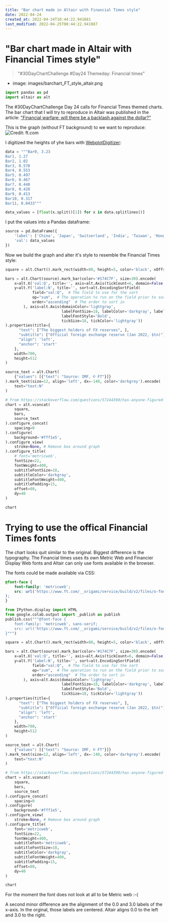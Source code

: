 ```yaml
---
title: "Bar chart made in Altair with Financial Times style"
date: 2022-04-24
created_at: 2022-04-24T10:44:22.941081
last_modified: 2022-04-25T08:44:22.941087
---
```


# "Bar chart made in Altair with Financial Times style"
> "#30DayChartChallenge #Day24 Themeday: Financial times"

- image: images/barchart_FT_style_altair.png


```python
import pandas as pd
import altair as alt
```

The #30DayChartChallenge Day 24 calls for Financial Times themed charts. The bar chart that I will try to reproduce in Altair was published in the article: ["Financial warfare: will there be a backlash against the dollar?"](https://www.ft.com/content/220db8f2-2980-410f-aab8-f471369ac3cf)

This is the graph (without FT background) to we want to reproduce:
![](https://www.ft.com/__origami/service/image/v2/images/raw/https%3A%2F%2Fd6c748xw2pzm8.cloudfront.net%2Fprod%2Ff4926320-b74a-11ec-ac86-5174c5daccd3-standard.png?dpr=1&fit=scale-down&quality=highest&source=next&width=700 "Credit: ft.com")

I digitized the heights of yhe bars with [WebplotDigitizer](https://apps.automeris.io/wpd/):


```python
data = """Bar0, 3.23
Bar1, 1.27
Bar2, 1.02
Bar3, 0.570
Bar4, 0.553
Bar5, 0.497
Bar6, 0.467
Bar7, 0.440
Bar8, 0.420
Bar9, 0.413
Bar10, 0.317
Bar11, 0.0433"""

data_values = [float(x.split()[1]) for x in data.splitlines()]
```

I put the values into a Pandas dataframe:


```python
source = pd.DataFrame({
    'label': ['China', 'Japan', 'Switserland', 'India', 'Taiwan', 'Hong Kong', 'Russia', 'South Korea', 'Saudi Arabia', 'Singapore', 'Eurozone', 'US'],
    'val': data_values
})
```

Now we build the graph and alter it's style to resemble the Financial Times style:


```python
square = alt.Chart().mark_rect(width=80, height=5, color='black', xOffset=-112, yOffset=10)

bars = alt.Chart(source).mark_bar(color='#174C7F', size=30).encode(
    x=alt.X('val:Q', title='', axis=alt.Axis(tickCount=6, domain=False, labelColor='darkgray'), scale=alt.Scale(domain=[0, 3.0])),
    y=alt.Y('label:N', title='', sort=alt.EncodingSortField(
            field="val:Q",  # The field to use for the sort
            op="sum",  # The operation to run on the field prior to sorting
            order="ascending"  # The order to sort in
        ), axis=alt.Axis(domainColor='lightgray',
                         labelFontSize=18, labelColor='darkgray', labelPadding=5,
                         labelFontStyle='Bold',
                         tickSize=18, tickColor='lightgray'))
).properties(title={
      "text": ["The biggest holders of FX reserves", ], 
      "subtitle": ["Official foreign exchange reserve (Jan 2022, $tn)"],
      "align": 'left',
      "anchor": 'start'
    },
    width=700,
    height=512
)

source_text = alt.Chart(
    {"values": [{"text": "Source: IMF, © FT"}]}
).mark_text(size=12, align='left', dx=-140, color='darkgrey').encode(
    text="text:N"
)

# from https://stackoverflow.com/questions/57244390/has-anyone-figured-out-a-workaround-to-add-a-subtitle-to-an-altair-generated-cha
chart = alt.vconcat(
    square,
    bars,
    source_text
).configure_concat(
    spacing=0
).configure(
    background='#fff1e5',
).configure_view(
    stroke=None, # Remove box around graph
).configure_title(
    # font='metricweb',
    fontSize=22,
    fontWeight=400,
    subtitleFontSize=18,
    subtitleColor='darkgray',
    subtitleFontWeight=400,
    subtitlePadding=15,
    offset=80,
    dy=40
)

chart
```





<div id="altair-viz-80793582b97e479ca5b66521e9670b81"></div>
<script type="text/javascript">
  var VEGA_DEBUG = (typeof VEGA_DEBUG == "undefined") ? {} : VEGA_DEBUG;
  (function(spec, embedOpt){
    let outputDiv = document.currentScript.previousElementSibling;
    if (outputDiv.id !== "altair-viz-80793582b97e479ca5b66521e9670b81") {
      outputDiv = document.getElementById("altair-viz-80793582b97e479ca5b66521e9670b81");
    }
    const paths = {
      "vega": "https://cdn.jsdelivr.net/npm//vega@5?noext",
      "vega-lib": "https://cdn.jsdelivr.net/npm//vega-lib?noext",
      "vega-lite": "https://cdn.jsdelivr.net/npm//vega-lite@4.17.0?noext",
      "vega-embed": "https://cdn.jsdelivr.net/npm//vega-embed@6?noext",
    };

    function maybeLoadScript(lib, version) {
      var key = `${lib.replace("-", "")}_version`;
      return (VEGA_DEBUG[key] == version) ?
        Promise.resolve(paths[lib]) :
        new Promise(function(resolve, reject) {
          var s = document.createElement('script');
          document.getElementsByTagName("head")[0].appendChild(s);
          s.async = true;
          s.onload = () => {
            VEGA_DEBUG[key] = version;
            return resolve(paths[lib]);
          };
          s.onerror = () => reject(`Error loading script: ${paths[lib]}`);
          s.src = paths[lib];
        });
    }

    function showError(err) {
      outputDiv.innerHTML = `<div class="error" style="color:red;">${err}</div>`;
      throw err;
    }

    function displayChart(vegaEmbed) {
      vegaEmbed(outputDiv, spec, embedOpt)
        .catch(err => showError(`Javascript Error: ${err.message}<br>This usually means there's a typo in your chart specification. See the javascript console for the full traceback.`));
    }

    if(typeof define === "function" && define.amd) {
      requirejs.config({paths});
      require(["vega-embed"], displayChart, err => showError(`Error loading script: ${err.message}`));
    } else {
      maybeLoadScript("vega", "5")
        .then(() => maybeLoadScript("vega-lite", "4.17.0"))
        .then(() => maybeLoadScript("vega-embed", "6"))
        .catch(showError)
        .then(() => displayChart(vegaEmbed));
    }
  })({"config": {"view": {"continuousWidth": 400, "continuousHeight": 300, "stroke": null}, "background": "#fff1e5", "title": {"dy": 40, "fontSize": 22, "fontWeight": 400, "offset": 80, "subtitleColor": "darkgray", "subtitleFontSize": 18, "subtitleFontWeight": 400, "subtitlePadding": 15}}, "vconcat": [{"data": {"name": "empty"}, "mark": {"type": "rect", "color": "black", "height": 5, "width": 80, "xOffset": -112, "yOffset": 10}}, {"data": {"name": "data-df71ec9f3957c236109e455bd72c3eb3"}, "mark": {"type": "bar", "color": "#174C7F", "size": 30}, "encoding": {"x": {"axis": {"domain": false, "labelColor": "darkgray", "tickCount": 6}, "field": "val", "scale": {"domain": [0, 3.0]}, "title": "", "type": "quantitative"}, "y": {"axis": {"domainColor": "lightgray", "labelColor": "darkgray", "labelFontSize": 18, "labelFontStyle": "Bold", "labelPadding": 5, "tickColor": "lightgray", "tickSize": 18}, "field": "label", "sort": {"field": "val:Q", "op": "sum", "order": "ascending"}, "title": "", "type": "nominal"}}, "height": 512, "title": {"text": ["The biggest holders of FX reserves"], "subtitle": ["Official foreign exchange reserve (Jan 2022, $tn)"], "align": "left", "anchor": "start"}, "width": 700}, {"data": {"name": "data-0a30ac8e3706e989ddfc777785723af1"}, "mark": {"type": "text", "align": "left", "color": "darkgrey", "dx": -140, "size": 12}, "encoding": {"text": {"field": "text", "type": "nominal"}}}], "$schema": "https://vega.github.io/schema/vega-lite/v4.17.0.json", "datasets": {"empty": [{}], "data-df71ec9f3957c236109e455bd72c3eb3": [{"label": "China", "val": 3.23}, {"label": "Japan", "val": 1.27}, {"label": "Switserland", "val": 1.02}, {"label": "India", "val": 0.57}, {"label": "Taiwan", "val": 0.553}, {"label": "Hong Kong", "val": 0.497}, {"label": "Russia", "val": 0.467}, {"label": "South Korea", "val": 0.44}, {"label": "Saudi Arabia", "val": 0.42}, {"label": "Singapore", "val": 0.413}, {"label": "Eurozone", "val": 0.317}, {"label": "US", "val": 0.0433}], "data-0a30ac8e3706e989ddfc777785723af1": [{"text": "Source: IMF, \u00a9 FT"}]}}, {"mode": "vega-lite"});
</script>



# Trying to use the offical Financial Times fonts

The chart looks quit similar to the original. Biggest difference is the typography. The Financial times uses its own Metric Web and Financier Display Web fonts and Altair can only use fonts available in the browser. 

The fonts could be made available via CSS:

```css
@font-face {
    font-family: 'metricweb';
    src: url('https://www.ft.com/__origami/service/build/v2/files/o-fonts-assets@1.5.0/MetricWeb-Regular.woff2''
);
}
```


```python
from IPython.display import HTML
from google.colab.output import _publish as publish
publish.css("""@font-face {
    font-family: 'metricweb', sans-serif;
    src: url('https://www.ft.com/__origami/service/build/v2/files/o-fonts-assets@1.5.0/MetricWeb-Regular.woff2') format('woff2');
}""")
```


<style>@font-face {
    font-family: 'metricweb', sans-serif;
    src: url('https://www.ft.com/__origami/service/build/v2/files/o-fonts-assets@1.5.0/MetricWeb-Regular.woff2') format('woff2');
}</style>



```python
square = alt.Chart().mark_rect(width=80, height=5, color='black', xOffset=-112, yOffset=10)

bars = alt.Chart(source).mark_bar(color='#174C7F', size=30).encode(
    x=alt.X('val:Q', title='', axis=alt.Axis(tickCount=6, domain=False), scale=alt.Scale(domain=[0, 3.0])),
    y=alt.Y('label:N', title='', sort=alt.EncodingSortField(
            field="val:Q",  # The field to use for the sort
            op="sum",  # The operation to run on the field prior to sorting
            order="ascending"  # The order to sort in
        ), axis=alt.Axis(domainColor='lightgray',
                         labelFontSize=18, labelColor='darkgray', labelPadding=5,
                         labelFontStyle='Bold',
                         tickSize=18, tickColor='lightgray'))
).properties(title={
      "text": ["The biggest holders of FX reserves", ], 
      "subtitle": ["Official foreign exchange reserve (Jan 2022, $tn)"],
      "align": 'left',
      "anchor": 'start'
    },
    width=700,
    height=512
)

source_text = alt.Chart(
    {"values": [{"text": "Source: IMF, © FT"}]}
).mark_text(size=12, align='left', dx=-140, color='darkgrey').encode(
    text="text:N"
)

# from https://stackoverflow.com/questions/57244390/has-anyone-figured-out-a-workaround-to-add-a-subtitle-to-an-altair-generated-cha
chart = alt.vconcat(
    square,
    bars,
    source_text
).configure_concat(
    spacing=0
).configure(
    background='#fff1e5',
).configure_view(
    stroke=None, # Remove box around graph
).configure_title(
    font='metricweb',
    fontSize=22,
    fontWeight=400,
    subtitleFont='metricweb',
    subtitleFontSize=18,
    subtitleColor='darkgray',
    subtitleFontWeight=400,
    subtitlePadding=15,
    offset=80,
    dy=40
)

chart
```





<div id="altair-viz-4e3b9cb8f81842a7953a6fb0fb834a7f"></div>
<script type="text/javascript">
  var VEGA_DEBUG = (typeof VEGA_DEBUG == "undefined") ? {} : VEGA_DEBUG;
  (function(spec, embedOpt){
    let outputDiv = document.currentScript.previousElementSibling;
    if (outputDiv.id !== "altair-viz-4e3b9cb8f81842a7953a6fb0fb834a7f") {
      outputDiv = document.getElementById("altair-viz-4e3b9cb8f81842a7953a6fb0fb834a7f");
    }
    const paths = {
      "vega": "https://cdn.jsdelivr.net/npm//vega@5?noext",
      "vega-lib": "https://cdn.jsdelivr.net/npm//vega-lib?noext",
      "vega-lite": "https://cdn.jsdelivr.net/npm//vega-lite@4.17.0?noext",
      "vega-embed": "https://cdn.jsdelivr.net/npm//vega-embed@6?noext",
    };

    function maybeLoadScript(lib, version) {
      var key = `${lib.replace("-", "")}_version`;
      return (VEGA_DEBUG[key] == version) ?
        Promise.resolve(paths[lib]) :
        new Promise(function(resolve, reject) {
          var s = document.createElement('script');
          document.getElementsByTagName("head")[0].appendChild(s);
          s.async = true;
          s.onload = () => {
            VEGA_DEBUG[key] = version;
            return resolve(paths[lib]);
          };
          s.onerror = () => reject(`Error loading script: ${paths[lib]}`);
          s.src = paths[lib];
        });
    }

    function showError(err) {
      outputDiv.innerHTML = `<div class="error" style="color:red;">${err}</div>`;
      throw err;
    }

    function displayChart(vegaEmbed) {
      vegaEmbed(outputDiv, spec, embedOpt)
        .catch(err => showError(`Javascript Error: ${err.message}<br>This usually means there's a typo in your chart specification. See the javascript console for the full traceback.`));
    }

    if(typeof define === "function" && define.amd) {
      requirejs.config({paths});
      require(["vega-embed"], displayChart, err => showError(`Error loading script: ${err.message}`));
    } else {
      maybeLoadScript("vega", "5")
        .then(() => maybeLoadScript("vega-lite", "4.17.0"))
        .then(() => maybeLoadScript("vega-embed", "6"))
        .catch(showError)
        .then(() => displayChart(vegaEmbed));
    }
  })({"config": {"view": {"continuousWidth": 400, "continuousHeight": 300, "stroke": null}, "background": "#fff1e5", "title": {"dy": 40, "font": "metricweb", "fontSize": 22, "fontWeight": 400, "offset": 80, "subtitleColor": "darkgray", "subtitleFont": "metricweb", "subtitleFontSize": 18, "subtitleFontWeight": 400, "subtitlePadding": 15}}, "vconcat": [{"data": {"name": "empty"}, "mark": {"type": "rect", "color": "black", "height": 5, "width": 80, "xOffset": -112, "yOffset": 10}}, {"data": {"name": "data-df71ec9f3957c236109e455bd72c3eb3"}, "mark": {"type": "bar", "color": "#174C7F", "size": 30}, "encoding": {"x": {"axis": {"domain": false, "tickCount": 6}, "field": "val", "scale": {"domain": [0, 3.0]}, "title": "", "type": "quantitative"}, "y": {"axis": {"domainColor": "lightgray", "labelColor": "darkgray", "labelFontSize": 18, "labelFontStyle": "Bold", "labelPadding": 5, "tickColor": "lightgray", "tickSize": 18}, "field": "label", "sort": {"field": "val:Q", "op": "sum", "order": "ascending"}, "title": "", "type": "nominal"}}, "height": 512, "title": {"text": ["The biggest holders of FX reserves"], "subtitle": ["Official foreign exchange reserve (Jan 2022, $tn)"], "align": "left", "anchor": "start"}, "width": 700}, {"data": {"name": "data-0a30ac8e3706e989ddfc777785723af1"}, "mark": {"type": "text", "align": "left", "color": "darkgrey", "dx": -140, "size": 12}, "encoding": {"text": {"field": "text", "type": "nominal"}}}], "$schema": "https://vega.github.io/schema/vega-lite/v4.17.0.json", "datasets": {"empty": [{}], "data-df71ec9f3957c236109e455bd72c3eb3": [{"label": "China", "val": 3.23}, {"label": "Japan", "val": 1.27}, {"label": "Switserland", "val": 1.02}, {"label": "India", "val": 0.57}, {"label": "Taiwan", "val": 0.553}, {"label": "Hong Kong", "val": 0.497}, {"label": "Russia", "val": 0.467}, {"label": "South Korea", "val": 0.44}, {"label": "Saudi Arabia", "val": 0.42}, {"label": "Singapore", "val": 0.413}, {"label": "Eurozone", "val": 0.317}, {"label": "US", "val": 0.0433}], "data-0a30ac8e3706e989ddfc777785723af1": [{"text": "Source: IMF, \u00a9 FT"}]}}, {"mode": "vega-lite"});
</script>



For the moment the font does not look at all to be Metric web :-(

A second minor difference are the alignment of the 0.0 and 3.0 labels of the x-axis. In the orginal, those labels are centered. Altair aligns 0.0 to the left and 3.0 to the right.


```python

```

<!-- more -->
